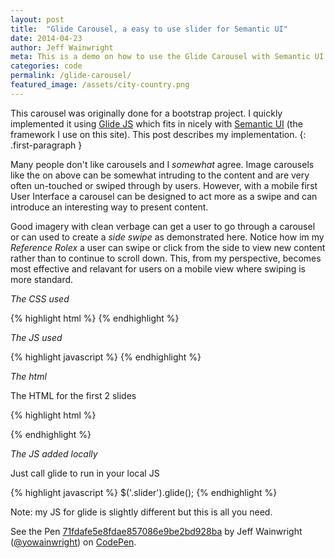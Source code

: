 ```yaml
---
layout: post
title:  "Glide Carousel, a easy to use slider for Semantic UI"
date: 2014-04-23
author: Jeff Wainwright
meta: This is a demo on how to use the Glide Carousel with Semantic UI
categories: code
permalink: /glide-carousel/
featured_image: /assets/city-country.png
---
```


This carousel was originally done for a bootstrap project. I quickly implemented it using [Glide JS](http://jedrzejchalubek.com/glide/) which fits in nicely with [Semantic UI](http://semantic-ui.com/) (the framework I use on this site). This post describes my implementation.
{: .first-paragraph }

Many people don't like carousels and I _somewhat_ agree. Image carousels like the on above can be somewhat intruding to the content and are very often un-touched or swiped through by users. However, with a mobile first User Interface a carousel can be designed to act more as a swipe and can introduce an interesting way to present content.

Good imagery with clean verbage can get a user to go through a carousel or can used to create a _side swipe_ as demonstrated here. Notice how im my _Reference Rolex_ a user can swipe or click from the side to view new content rather than to continue to scroll down. This, from my perspective, becomes most effective and relavant for users on a mobile view where swiping is more standard.

*The CSS used*

{% highlight html %}
	<linl rel="stylesheet" href="http://cdnjs.cloudflare.com/ajax/libs/semantic-ui/0.12.0/css/semantic.min.css"/>
{% endhighlight %}

*The JS used*

{% highlight javascript %}
	<script src="//code.jquery.com/jquery-1.11.0.min.js"></script>
	<script src="http://cdnjs.cloudflare.com/ajax/libs/semantic-ui/0.12.0/javascript<ntic.min.js"></script>
	<script src="http://cdn.jsdelivr.net/jquery.glide/1.0.6/jquery.glide.min.js"></script>
{% endhighlight %}

*The html*

The HTML for the first 2 slides

{% highlight html %}
	<div class="slider slider1">
    <div class="slides">
      <div class="slide-item item1">
      </div>
      <div class="slide-item item2"> 
      </div>
      <div class="slide-item item3">
      </div>
      <div class="slide-item item4">
      </div>
  	</div>
	</div>
{% endhighlight %}

*The JS added locally*

Just call glide to run in your local JS

{% highlight javascript %}
	$('.slider').glide();
{% endhighlight %}

Note: my JS for glide is slightly different but this is all you need.

<div class="code-sample">
	<p data-height="268" data-theme-id="0" data-slug-hash="71fdafe5e8fdae857086e9be2bd928ba" data-default-tab="result" data-user="yowainwright" class='codepen'>See the Pen <a href='http://codepen.io/yowainwright/pen/71fdafe5e8fdae857086e9be2bd928ba/'>71fdafe5e8fdae857086e9be2bd928ba</a> by Jeff Wainwright (<a href='http://codepen.io/yowainwright'>@yowainwright</a>) on <a href='http://codepen.io'>CodePen</a>.</p>
	<script async src="//assets.codepen.io/assets/embed/ei.js"></script>
</div>
